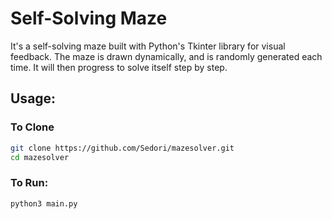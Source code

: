 # Self-Solving Maze
It's a  self-solving maze built with Python's Tkinter library for visual feedback. The maze is drawn dynamically, and is randomly generated each time. It will then progress to solve itself step by step.

## Usage:
### To Clone
```bash
git clone https://github.com/Sedori/mazesolver.git
cd mazesolver
```
### To Run:
```bash
python3 main.py
```